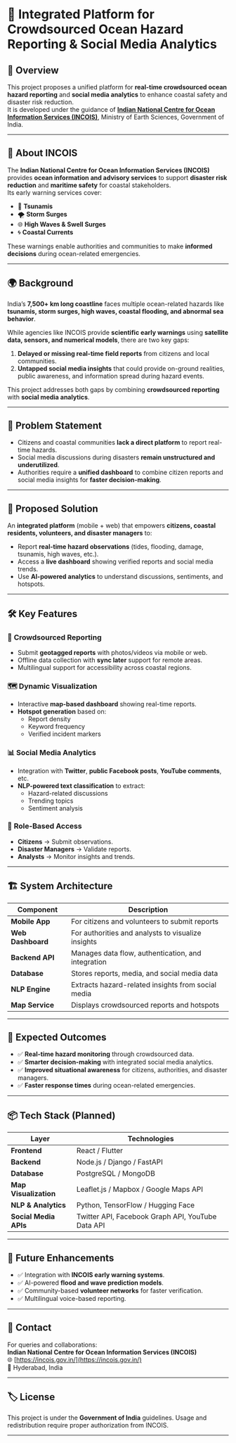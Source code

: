 # 🌊 Integrated Platform for Crowdsourced Ocean Hazard Reporting & Social Media Analytics

## 📌 Overview
This project proposes a unified platform for **real-time crowdsourced ocean hazard reporting** and **social media analytics** to enhance coastal safety and disaster risk reduction.  
It is developed under the guidance of **[Indian National Centre for Ocean Information Services (INCOIS)](https://incois.gov.in/)**, Ministry of Earth Sciences, Government of India.

---

## 🏢 About INCOIS
The **Indian National Centre for Ocean Information Services (INCOIS)** provides **ocean information and advisory services** to support **disaster risk reduction** and **maritime safety** for coastal stakeholders.  
Its early warning services cover:

- 🌊 **Tsunamis**
- 🌪️ **Storm Surges**
- 🌐 **High Waves & Swell Surges**
- 🌀 **Coastal Currents**

These warnings enable authorities and communities to make **informed decisions** during ocean-related emergencies.

---

## 🌍 Background
India’s **7,500+ km long coastline** faces multiple ocean-related hazards like **tsunamis, storm surges, high waves, coastal flooding, and abnormal sea behavior**.  

While agencies like INCOIS provide **scientific early warnings** using **satellite data, sensors, and numerical models**, there are two key gaps:
1. **Delayed or missing real-time field reports** from citizens and local communities.
2. **Untapped social media insights** that could provide on-ground realities, public awareness, and information spread during hazard events.

This project addresses both gaps by combining **crowdsourced reporting** with **social media analytics**.

---

## 🎯 Problem Statement
- Citizens and coastal communities **lack a direct platform** to report real-time hazards.
- Social media discussions during disasters **remain unstructured and underutilized**.
- Authorities require a **unified dashboard** to combine citizen reports and social media insights for **faster decision-making**.

---

## 🚀 Proposed Solution
An **integrated platform** (mobile + web) that empowers **citizens, coastal residents, volunteers, and disaster managers** to:
- Report **real-time hazard observations** (tides, flooding, damage, tsunamis, high waves, etc.).
- Access a **live dashboard** showing verified reports and social media trends.
- Use **AI-powered analytics** to understand discussions, sentiments, and hotspots.

---

## 🛠️ Key Features

### 📱 **Crowdsourced Reporting**
- Submit **geotagged reports** with photos/videos via mobile or web.
- Offline data collection with **sync later** support for remote areas.
- Multilingual support for accessibility across coastal regions.

### 🗺️ **Dynamic Visualization**
- Interactive **map-based dashboard** showing real-time reports.
- **Hotspot generation** based on:
  - Report density
  - Keyword frequency
  - Verified incident markers

### 📊 **Social Media Analytics**
- Integration with **Twitter**, **public Facebook posts**, **YouTube comments**, etc.
- **NLP-powered text classification** to extract:
  - Hazard-related discussions
  - Trending topics
  - Sentiment analysis

### 🧠 **Role-Based Access**
- **Citizens** → Submit observations.
- **Disaster Managers** → Validate reports.
- **Analysts** → Monitor insights and trends.

---

## 🏗️ System Architecture

| Component             | Description |
|----------------------|-------------|
| **Mobile App**       | For citizens and volunteers to submit reports |
| **Web Dashboard**    | For authorities and analysts to visualize insights |
| **Backend API**      | Manages data flow, authentication, and integration |
| **Database**         | Stores reports, media, and social media data |
| **NLP Engine**       | Extracts hazard-related insights from social media |
| **Map Service**      | Displays crowdsourced reports and hotspots |

---

## 📌 Expected Outcomes
- ✅ **Real-time hazard monitoring** through crowdsourced data.
- ✅ **Smarter decision-making** with integrated social media analytics.
- ✅ **Improved situational awareness** for citizens, authorities, and disaster managers.
- ✅ **Faster response times** during ocean-related emergencies.

---

## 📦 Tech Stack (Planned)

| Layer                | Technologies |
|----------------------|-------------|
| **Frontend**         | React / Flutter |
| **Backend**          | Node.js / Django / FastAPI |
| **Database**         | PostgreSQL / MongoDB |
| **Map Visualization**| Leaflet.js / Mapbox / Google Maps API |
| **NLP & Analytics**  | Python, TensorFlow / Hugging Face |
| **Social Media APIs**| Twitter API, Facebook Graph API, YouTube Data API |

---

## 🔮 Future Enhancements
- ✅ Integration with **INCOIS early warning systems**.
- ✅ AI-powered **flood and wave prediction models**.
- ✅ Community-based **volunteer networks** for faster verification.
- ✅ Multilingual voice-based reporting.

---

## 📧 Contact
For queries and collaborations:  
**Indian National Centre for Ocean Information Services (INCOIS)**  
🌐 [https://incois.gov.in/](https://incois.gov.in/)  
📍 Hyderabad, India  

---

## 🏷️ License
This project is under the **Government of India** guidelines. Usage and redistribution require proper authorization from INCOIS.

---
